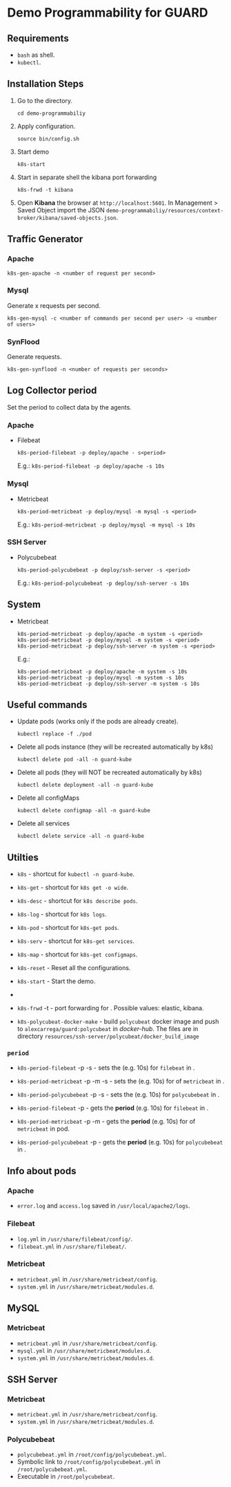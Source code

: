 # Demo Programmability for GUARD

## Requirements

- ```bash``` as shell.
- ```kubectl```.

## Installation Steps

1. Go to the directory.

   ```console
   cd demo-programmabiliy
   ```

2. Apply configuration.

   ```console
   source bin/config.sh
   ```

3. Start demo

   ```console
   k8s-start
   ```

4. Start in separate shell the kibana port forwarding

   ```console
   k8s-frwd -t kibana
   ```

5. Open **Kibana** the browser at ```http://localhost:5601```.
   In Management > Saved Object import the JSON ```demo-programmabiliy/resources/context-broker/kibana/saved-objects.json```.

## Traffic Generator

### Apache

```console
k8s-gen-apache -n <number of request per second>
```

### Mysql

Generate <number of commands> x <number of users> requests per second.

```console
k8s-gen-mysql -c <number of commands per second per user> -u <number of users>
```

### SynFlood

Generate <number of requests per seconds> requests.

```console
k8s-gen-synflood -n <number of requests per seconds>
```

## Log Collector period

Set the period to collect data by the agents.

### Apache

- Filebeat

  ```console
  k8s-period-filebeat -p deploy/apache - s<period>
  ```

  E.g.: ```k8s-period-filebeat -p deploy/apache -s 10s```

### Mysql

- Metricbeat

  ```console
  k8s-period-metricbeat -p deploy/mysql -m mysql -s <period>
  ```

  E.g.: ```k8s-period-metricbeat -p deploy/mysql -m mysql -s 10s```

### SSH Server

- Polycubebeat

  ```console
  k8s-period-polycubebeat -p deploy/ssh-server -s <period>
  ```

  E.g.: ```k8s-period-polycubebeat -p deploy/ssh-server -s 10s```

## System

- Metricbeat

  ```console
  k8s-period-metricbeat -p deploy/apache -m system -s <period>
  k8s-period-metricbeat -p deploy/mysql -m system -s <period>
  k8s-period-metricbeat -p deploy/ssh-server -m system -s <period>
  ```

  E.g.:
  ```console
  k8s-period-metricbeat -p deploy/apache -m system -s 10s
  k8s-period-metricbeat -p deploy/mysql -m system -s 10s
  k8s-period-metricbeat -p deploy/ssh-server -m system -s 10s
  ```

## Useful commands

- Update pods (works only if the pods are already create).

   ```console
   kubectl replace -f ./pod
   ```

- Delete all pods instance (they will be recreated automatically by k8s)

   ```console
   kubectl delete pod -all -n guard-kube
   ```

- Delete all pods (they will NOT be recreated automatically by k8s)

   ```console
   kubectl delete deployment -all -n guard-kube
   ```

- Delete all configMaps

   ```console
   kubectl delete configmap -all -n guard-kube
   ```

- Delete all services
   ```console
   kubectl delete service -all -n guard-kube
   ```

## Utilties

- ```k8s``` - shortcut for ```kubectl -n guard-kube```.
- ```k8s-get``` - shortcut for ```k8s get -o wide```.
- ```k8s-desc``` - shortcut for ```k8s describe pods```.
- ```k8s-log``` - shortcut for ```k8s logs```.
- ```k8s-pod``` - shortcut for ```k8s-get pods```.
- ```k8s-serv``` - shortcut for ```k8s-get services```.
- ```k8s-map``` - shortcut for ```k8s-get configmaps```.

- ```k8s-reset``` - Reset all the configurations.
- ```k8s-start``` - Start the demo.
-
- ```k8s-frwd``` -t <target> - port forwarding for <target>. Possible values: elastic, kibana.
- ```k8s-polycubeat-docker-make``` - build ```polycubeat``` docker image and push to ```alexcarrega/guard:polycubeat``` in _docker-hub_.
  The files are in directory ```resources/ssh-server/polycubeat/docker_build_image```

### ```period```

- ```k8s-period-filebeat``` -p <pod> -s <period> - sets the <period> (e.g. 10s) for ```filebeat``` in <pod>.
- ```k8s-period-metricbeat``` -p <pod> -m <module> -s <period> - sets the <period> (e.g. 10s) for <module> of ```metricbeat``` in <pod>.
- ```k8s-period-polycubebeat``` -p <pod> -s <period> - sets the <period> (e.g. 10s) for ```polycubebeat``` in <pod>.

- ```k8s-period-filebeat``` -p <pod> - gets the __period__ (e.g. 10s) for ```filebeat``` in <pod>.
- ```k8s-period-metricbeat``` -p <pod> -m <module> - gets the __period__ (e.g. 10s) for <module> of ```metricbeat``` in <pod> pod.
- ```k8s-period-polycubebeat``` -p <pod> - gets the __period__ (e.g. 10s) for ```polycubebeat``` in <pod>.

## Info about pods

### Apache

- ```error.log``` and ```access.log``` saved in ```/usr/local/apache2/logs```.

### Filebeat

- ```log.yml``` in ```/usr/share/filebeat/config/```.
- ```filebeat.yml``` in ```/usr/share/filebeat/```.

### Metricbeat

- ```metricbeat.yml``` in ```/usr/share/metricbeat/config```.
- ```system.yml``` in ```/usr/share/metricbeat/modules.d```.

## MySQL

### Metricbeat

- ```metricbeat.yml``` in ```/usr/share/metricbeat/config```.
- ```mysql.yml``` in ```/usr/share/metricbeat/modules.d```.
- ```system.yml``` in ```/usr/share/metricbeat/modules.d```.

## SSH Server

### Metricbeat

- ```metricbeat.yml``` in ```/usr/share/metricbeat/config```.
- ```system.yml``` in ```/usr/share/metricbeat/modules.d```.

### Polycubebeat

- ```polycubebeat.yml``` in ```/root/config/polycubebeat.yml```.
- Symbolic link to ```/root/config/polycubebeat.yml``` in ```/root/polycubebeat.yml```.
- Executable in ```/root/polycubebeat```.
